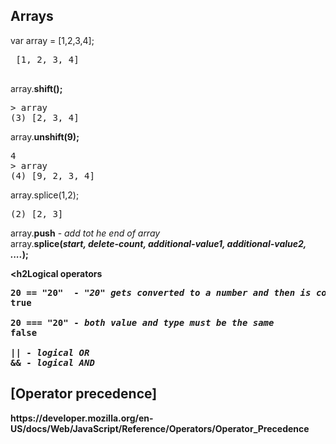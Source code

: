 <h2>Arrays</h2>
var array = [1,2,3,4];  
<pre>
 [1, 2, 3, 4]
 </pre>
 
array.<b>shift();</b>   
<pre>
&gt; array
(3) [2, 3, 4]
</pre>

array.<b>unshift(9);</b>   
<pre>
4
&gt; array
(4) [9, 2, 3, 4]
</pre>

array.splice(1,2);
<pre>
(2) [2, 3]
</pre>

array.<b>push</b>  - <em>add tot he end of array </em>   
array.<b>splice(<em>start, delete-count, additional-value1, additional-value2, ....</em>);   

<h2Logical operators</h2>
<pre>
<b>20 == "20" </b> - <em>"20" gets converted to a number and then is compared</em>
true

<b>20 === "20"</b> - <em>both value and type must be the same</em>    
false

<b>||</b> - <em>logical OR</em>
<b>&&</b> - <em>logical AND</em>
</pre>

<h2>[Operator precedence]</h2>   
https://developer.mozilla.org/en-US/docs/Web/JavaScript/Reference/Operators/Operator_Precedence
